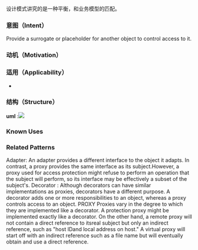 设计模式讲究的是一种平衡，和业务模型的匹配。

### 意图（Intent）

Provide a surrogate or placeholder for another object to control access to it.

### 动机（Motivation）



### 适用（Applicability）

- 
  

### 结构（Structure）

**uml** :![](proxy_pattern.png)

### Known Uses



### Related Patterns

Adapter: An adapter provides a different interface to the object it adapts. In contrast, a proxy provides the same interface as its subject.However, a proxy used for access protection might refuse to perform an operation that the subject will perform, so its interface may be effectively a subset of the subject's. Decorator : Although decorators can have similar implementations as proxies, decorators have a different purpose. A decorator adds one or more responsibilities to an object, whereas a proxy controls access to an object. PROXY  Proxies vary in the degree to which they are implemented like a decorator. A protection proxy might be implemented exactly like a decorator. On the other hand, a remote proxy will not contain a direct reference to itsreal subject but only an indirect reference, such as "host IDand local address on host." A virtual proxy will start off with an indirect reference such as a file name but will eventually obtain and use a direct reference.

